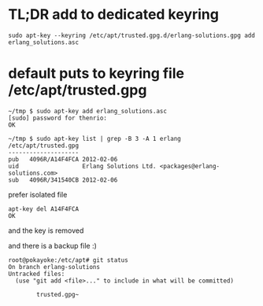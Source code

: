 TL;DR add to dedicated keyring
==============================

```
sudo apt-key --keyring /etc/apt/trusted.gpg.d/erlang-solutions.gpg add erlang_solutions.asc
```

default puts to keyring file /etc/apt/trusted.gpg
=================================================

```
~/tmp $ sudo apt-key add erlang_solutions.asc
[sudo] password for thenrio: 
OK
```

```
~/tmp $ sudo apt-key list | grep -B 3 -A 1 erlang
/etc/apt/trusted.gpg
--------------------
pub   4096R/A14F4FCA 2012-02-06
uid                  Erlang Solutions Ltd. <packages@erlang-solutions.com>
sub   4096R/341540CB 2012-02-06
```

prefer isolated file

```
apt-key del A14F4FCA
OK
```

and the key is removed 

and there is a backup file :)

```
root@pokayoke:/etc/apt# git status
On branch erlang-solutions
Untracked files:
  (use "git add <file>..." to include in what will be committed)

        trusted.gpg~
```



